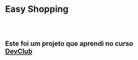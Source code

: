 <h1> Easy Shopping </h1>
<br>
<br>
<h2> Este foi um projeto que aprendi no curso <a href="https://rodolfomori.com.br/devclub"> DevClub </a> </h2>
